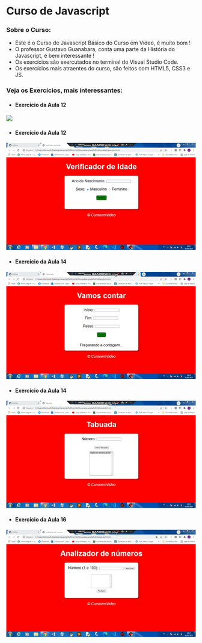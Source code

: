 # Curso de Javascript

### Sobre o Curso:

* Este é o Curso de Javascript Básico do Curso em Vídeo, é muito bom !
* O professor Gustavo Guanabara, conta uma parte da História do Javascript, é bem interessante !
* Os exercícios são exercutados no terminal do Visual Studio Code.
* Os exercícios mais atraentes do curso, são feitos com HTML5, CSS3 e JS.

### Veja os Exercícios, mais interessantes:

* #### Exercício da Aula 12

<img src="gif/dia.png" />

* #### Exercício da Aula 12

<img src="gifs/gif1.gif" />

* #### Exercício da Aula 14

<img src="gifs/gif2.gif" />

* #### Exercício da Aula 14

<img src="gifs/gif3.gif" />

* #### Exercício da Aula 16

<img src="gifs/gif4.gif" />
